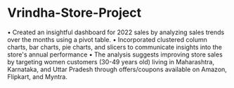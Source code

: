 # Vrindha-Store-Project
•	Created an insightful dashboard for 2022 sales by analyzing sales trends over the months using a pivot table.
•	Incorporated clustered column charts, bar charts, pie charts, and slicers to communicate insights into the store's annual performance
•	The analysis suggests improving store sales by targeting women customers (30-49 years old) living in Maharashtra, Karnataka, and Uttar Pradesh through 
  offers/coupons available on Amazon, Flipkart, and Myntra.
